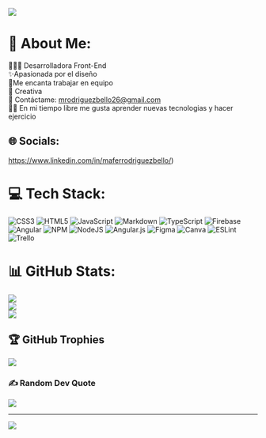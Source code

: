![](https://media.licdn.com/dms/image/D4E16AQENyibr3l1Pzw/profile-displaybackgroundimage-shrink_350_1400/0/1686435311647?e=1696464000&v=beta&t=jxOmrsac7jMNUi-ODnpdylYuu1b_M5NdEh64g4_ccIg)
# 💫 About Me:
👩🏻‍💻 Desarrolladora Front-End<br>✨Apasionada por el diseño<br>🤝Me encanta trabajar en equipo<br>🧠 Creativa<br>📲 Contáctame: mrodriguezbello26@gmail.com<br>💪🏻 En mi tiempo libre me gusta aprender nuevas tecnologias y hacer ejercicio


## 🌐 Socials:
https://www.linkedin.com/in/maferrodriguezbello/) 

# 💻 Tech Stack:
![CSS3](https://img.shields.io/badge/css3-%231572B6.svg?style=for-the-badge&logo=css3&logoColor=white) ![HTML5](https://img.shields.io/badge/html5-%23E34F26.svg?style=for-the-badge&logo=html5&logoColor=white) ![JavaScript](https://img.shields.io/badge/javascript-%23323330.svg?style=for-the-badge&logo=javascript&logoColor=%23F7DF1E) ![Markdown](https://img.shields.io/badge/markdown-%23000000.svg?style=for-the-badge&logo=markdown&logoColor=white) ![TypeScript](https://img.shields.io/badge/typescript-%23007ACC.svg?style=for-the-badge&logo=typescript&logoColor=white) ![Firebase](https://img.shields.io/badge/firebase-%23039BE5.svg?style=for-the-badge&logo=firebase) ![Angular](https://img.shields.io/badge/angular-%23DD0031.svg?style=for-the-badge&logo=angular&logoColor=white) ![NPM](https://img.shields.io/badge/NPM-%23000000.svg?style=for-the-badge&logo=npm&logoColor=white) ![NodeJS](https://img.shields.io/badge/node.js-6DA55F?style=for-the-badge&logo=node.js&logoColor=white) ![Angular.js](https://img.shields.io/badge/angular.js-%23E23237.svg?style=for-the-badge&logo=angularjs&logoColor=white) 	![Figma](https://img.shields.io/badge/figma-%23F24E1E.svg?style=for-the-badge&logo=figma&logoColor=white) ![Canva](https://img.shields.io/badge/Canva-%2300C4CC.svg?style=for-the-badge&logo=Canva&logoColor=white) ![ESLint](https://img.shields.io/badge/ESLint-4B3263?style=for-the-badge&logo=eslint&logoColor=white) ![Trello](https://img.shields.io/badge/Trello-%23026AA7.svg?style=for-the-badge&logo=Trello&logoColor=white)
# 📊 GitHub Stats:
![](https://github-readme-stats.vercel.app/api?username=mfrb15&theme=radical&hide_border=true&include_all_commits=false&count_private=false)<br/>
![](https://github-readme-streak-stats.herokuapp.com/?user=mfrb15&theme=radical&hide_border=true)<br/>
![](https://github-readme-stats.vercel.app/api/top-langs/?username=mfrb15&theme=radical&hide_border=true&include_all_commits=false&count_private=false&layout=compact)

## 🏆 GitHub Trophies
![](https://github-profile-trophy.vercel.app/?username=mfrb15&theme=monokai&no-frame=true&no-bg=true&margin-w=4)

### ✍️ Random Dev Quote
![](https://quotes-github-readme.vercel.app/api?type=horizontal&theme=radical)

---
[![](https://visitcount.itsvg.in/api?id=mfrb15&icon=0&color=10)](https://visitcount.itsvg.in)

<!-- Proudly created with GPRM ( https://gprm.itsvg.in ) -->

